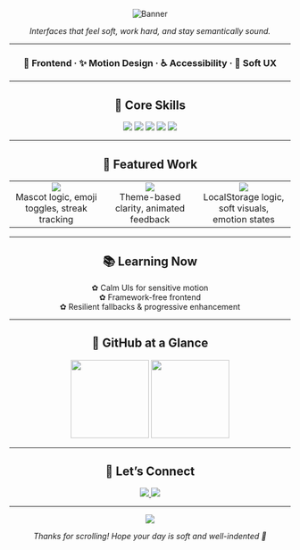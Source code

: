 <!-- README.md -->

<!-- 🌸 Soft Banner -->
<p align="center">
  <img src="https://capsule-render.vercel.app/api?type=waving&color=fec8d8&height=100&section=header&text=Shreya%20Mishra&fontSize=35&fontColor=ffffff&animation=fadeIn" alt="Banner" />
</p>

<p align="center"><em>Interfaces that feel soft, work hard, and stay semantically sound.</em></p>

---

<!-- 🌈 Quick Bio -->
<h3 align="center">
  🌷 Frontend · ✨ Motion Design · ♿ Accessibility · 🎨 Soft UX
</h3>

---

<!-- 🧁 Highlights -->
<h2 align="center">
  🍬 Core Skills
</h2>

<p align="center">
  <img src="https://img.shields.io/badge/Theme_Toggling-%F0%9F%8C%9F%20emoji--based-ffc9dc?style=flat-square" />
  <img src="https://img.shields.io/badge/Semantic_HTML5-%F0%9F%93%9A%20a11y-friendly-fec8d8?style=flat-square" />
  <img src="https://img.shields.io/badge/Vanilla_JS-%F0%9F%A7%A1%20ES6/IIFE-e0bbff?style=flat-square" />
  <img src="https://img.shields.io/badge/Reduced_Motion-%F0%9F%8F%BC%20prefers--reduced--motion-ffd6e0?style=flat-square" />
  <img src="https://img.shields.io/badge/PWA-%F0%9F%9A%80%20offline--ready-b5ead7?style=flat-square" />
</p>

---

<!-- 💼 Projects -->
<h2 align="center">🧁 Featured Work</h2>

<table align="center">
  <tr>
    <td align="center" width="33%">
      <a href="https://shreyapuff.github.io/todosoft">
        <img src="https://img.shields.io/badge/%F0%9F%90%B0%20To--Do%20Soft-cozy%20task%20tracker-fec8d8?style=for-the-badge"/>
      </a><br/>
      Mascot logic, emoji toggles, streak tracking
    </td>
    <td align="center" width="33%">
      <a href="https://shreyapuff.github.io/oneweatherpiece">
        <img src="https://img.shields.io/badge/%F0%9F%8C%A6%20One%20Weather%20Piece-live%20forecast%20UI-ffd6e0?style=for-the-badge"/>
      </a><br/>
      Theme-based clarity, animated feedback
    </td>
    <td align="center" width="33%">
      <a href="https://shreyapuff.github.io/bloomly">
        <img src="https://img.shields.io/badge/%F0%9F%8C%B1%20Bloomly-offline%20mood%20garden-e0bbff?style=for-the-badge"/>
      </a><br/>
      LocalStorage logic, soft visuals, emotion states
    </td>
  </tr>
</table>

---

<!-- 🔍 Interests -->
<h2 align="center">📚 Learning Now</h2>

<p align="center">
  ✿ Calm UIs for sensitive motion<br/>
  ✿ Framework-free frontend<br/>
  ✿ Resilient fallbacks & progressive enhancement
</p>

---

<!-- 📈 GitHub Stats -->
<h2 align="center">🌟 GitHub at a Glance</h2>

<p align="center">
  <img src="https://github-readme-stats.vercel.app/api?username=shreyapuff&show_icons=true&hide_title=true&theme=rose_pine&hide_border=true&bg_color=00000000&icon_color=f78da7&text_color=5e5e5e" height="140"/>
  <img src="https://github-readme-stats.vercel.app/api/top-langs/?username=shreyapuff&layout=compact&hide_border=true&theme=rose_pine&bg_color=00000000&text_color=5e5e5e" height="140"/>
</p>

---

<!-- 📬 Contact -->
<h2 align="center">💌 Let’s Connect</h2>

<p align="center">
  <a href="mailto:shreyapuff@gmail.com">
    <img src="https://img.shields.io/badge/Email-shreyapuff@gmail.com-fec8d8?style=for-the-badge&logo=gmail&logoColor=white" />
  </a>
  <a href="https://your-portfolio-link.com">
    <img src="https://img.shields.io/badge/Portfolio-yourwebsite.dev-b5ead7?style=for-the-badge&logo=google-chrome&logoColor=black" />
  </a>
</p>

---

<!-- 🌊 Goodbye Wave -->
<p align="center">
  <img src="https://capsule-render.vercel.app/api?type=waving&color=fec8d8&height=100&section=footer" />
</p>

<p align="center"><em>Thanks for scrolling! Hope your day is soft and well-indented 🌸</em></p>

